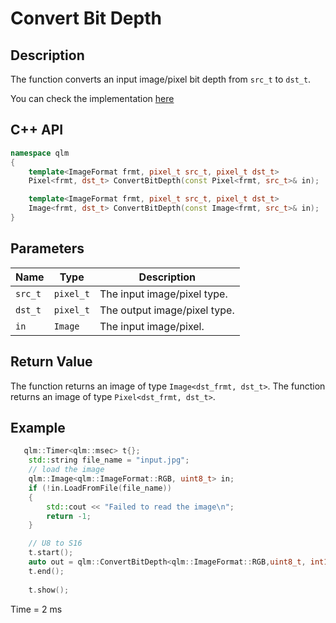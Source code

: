 # Convert Bit Depth

## Description
The function converts an input image/pixel bit depth from `src_t` to `dst_t`. 

You can check the implementation [here](../../../../source/ConvertBitDepth.cpp)

## C++ API
```c++
namespace qlm
{
	template<ImageFormat frmt, pixel_t src_t, pixel_t dst_t>
	Pixel<frmt, dst_t> ConvertBitDepth(const Pixel<frmt, src_t>& in);

	template<ImageFormat frmt, pixel_t src_t, pixel_t dst_t>
	Image<frmt, dst_t> ConvertBitDepth(const Image<frmt, src_t>& in);
}
```

## Parameters

| Name       | Type           | Description                      |
|------------|----------------|----------------------------------|
| `src_t`    | `pixel_t`      | The input image/pixel type.      |
| `dst_t`    | `pixel_t`      | The output image/pixel type.     |
| `in`       | `Image`        | The input image/pixel.           |

## Return Value
The function returns an image of type `Image<dst_frmt, dst_t>`.
The function returns an image of type `Pixel<dst_frmt, dst_t>`.

## Example

```c++
   qlm::Timer<qlm::msec> t{};
	std::string file_name = "input.jpg";
	// load the image
	qlm::Image<qlm::ImageFormat::RGB, uint8_t> in;
	if (!in.LoadFromFile(file_name))
	{
		std::cout << "Failed to read the image\n";
		return -1;
	}

	// U8 to S16
	t.start();
	auto out = qlm::ConvertBitDepth<qlm::ImageFormat::RGB,uint8_t, int16_t>(in);
	t.end();
	
	t.show();
```


Time = 2 ms
